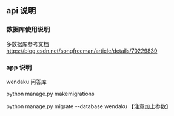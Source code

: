 ## api 说明
### 数据库使用说明
多数据库参考文档 https://blog.csdn.net/songfreeman/article/details/70229839

### app 说明
wendaku  问答库

python manage.py makemigrations

python manage.py migrate --database wendaku 【注意加上参数】